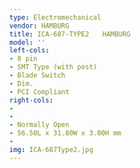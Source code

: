 ```yaml
---
type: Electromechanical
vendor: HAMBURG
title: ICA-687-TYPE2　　HAMBURG
model: ''
left-cols: 
- 8 pin
- SMT Type (with post)
- Blade Switch 
- Dim. 
- PCI Compliant
right-cols: 
- 
- 
- Normally Open
- 56.50L x 31.80W x 3.00H mm
- 
img: ICA-687Type2.jpg
---
```

